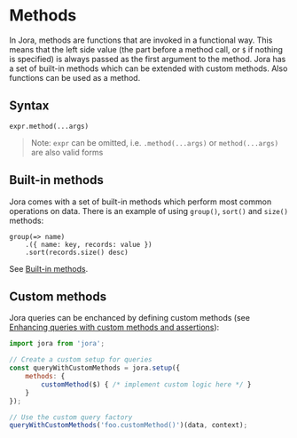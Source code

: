 # Methods

In Jora, methods are functions that are invoked in a functional way. This means that the left side value (the part before a method call, or `$` if nothing is specified) is always passed as the first argument to the method. Jora has a set of built-in methods which can be extended with custom methods. Also functions can be used as a method.

## Syntax

```jora
expr.method(...args)
```

> Note: `expr` can be omitted, i.e. `.method(...args)` or `method(...args)` are also valid forms

## Built-in methods

Jora comes with a set of built-in methods which perform most common operations on data. There is an example of using `group()`, `sort()` and `size()` methods:

```jora
group(=> name)
    .({ name: key, records: value })
    .sort(records.size() desc)
```

See [Built-in methods](./methods-builtin.md).

## Custom methods

Jora queries can be enchanced by defining custom methods (see [Enhancing queries with custom methods and assertions](./api.md#enhancing-queries-with-custom-methods-and-assertions)):

```js
import jora from 'jora';

// Create a custom setup for queries
const queryWithCustomMethods = jora.setup({
    methods: {
        customMethod($) { /* implement custom logic here */ }
    }
});

// Use the custom query factory
queryWithCustomMethods('foo.customMethod()')(data, context);
```
